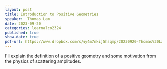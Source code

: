 ```yaml
---
layout: post
title: Introduction to Positive Geometries
speaker:  Thomas Lam
date: 2023-09-20
categories: learnalco2324
published: true
show-date: true
pdf-url: https://www.dropbox.com/s/uy4m7nkij5hsqmp/20230920-Thomas%20Lam_%20Introduction%20to%20Positive%20Geometries.pdf?dl=0
---
```

I'll explain the definition of a positive geometry and some motivation
from the physics of scattering amplitudes.
